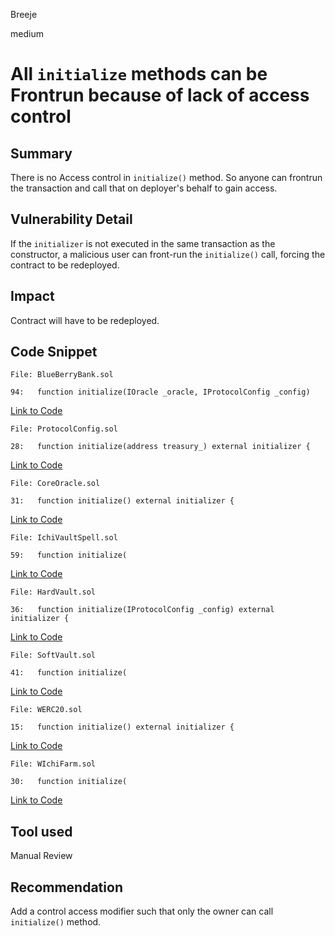 Breeje

medium

# All `initialize` methods can be Frontrun because of lack of access control

## Summary

There is no Access control in `initialize()` method. So anyone can frontrun the transaction and call that on deployer's behalf to gain access.

## Vulnerability Detail

If the `initializer` is not executed in the same transaction as the constructor, a malicious user can front-run the `initialize()` call, forcing the contract to be redeployed.

## Impact

Contract will have to be redeployed.

## Code Snippet

```solidity
File: BlueBerryBank.sol

94:   function initialize(IOracle _oracle, IProtocolConfig _config)

```
[Link to Code](https://github.com/sherlock-audit/2023-02-blueberry/blob/main/contracts/BlueBerryBank.sol#L94)

```solidity
File: ProtocolConfig.sol

28:   function initialize(address treasury_) external initializer {

```
[Link to Code](https://github.com/sherlock-audit/2023-02-blueberry/blob/main/contracts/ProtocolConfig.sol#L28)

```solidity
File: CoreOracle.sol

31:   function initialize() external initializer {

```
[Link to Code](https://github.com/sherlock-audit/2023-02-blueberry/blob/main/contracts/oracle/CoreOracle.sol#L31)

```solidity
File: IchiVaultSpell.sol

59:   function initialize(

```
[Link to Code](https://github.com/sherlock-audit/2023-02-blueberry/blob/main/contracts/spell/IchiVaultSpell.sol#L59)

```solidity
File: HardVault.sol

36:   function initialize(IProtocolConfig _config) external initializer {

```
[Link to Code](https://github.com/sherlock-audit/2023-02-blueberry/blob/main/contracts/vault/HardVault.sol#L36)

```solidity
File: SoftVault.sol

41:   function initialize(

```
[Link to Code](https://github.com/sherlock-audit/2023-02-blueberry/blob/main/contracts/vault/SoftVault.sol#L41)

```solidity
File: WERC20.sol

15:   function initialize() external initializer {

```
[Link to Code](https://github.com/sherlock-audit/2023-02-blueberry/blob/main/contracts/wrapper/WERC20.sol#L15)

```solidity
File: WIchiFarm.sol

30:   function initialize(

```
[Link to Code](https://github.com/sherlock-audit/2023-02-blueberry/blob/main/contracts/wrapper/WIchiFarm.sol#L30)

## Tool used

Manual Review

## Recommendation

Add a control access modifier such that only the owner can call `initialize()` method.